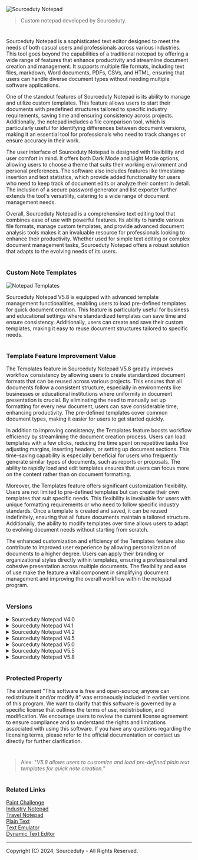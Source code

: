 ![Sourceduty Notepad](https://github.com/user-attachments/assets/40998aea-f5cb-41a0-8731-a333453f69a2)

> Custom notepad developed by Sourceduty.

#

Sourceduty Notepad is a sophisticated text editor designed to meet the needs of both casual users and professionals across various industries. This tool goes beyond the capabilities of a traditional notepad by offering a wide range of features that enhance productivity and streamline document creation and management. It supports multiple file formats, including text files, markdown, Word documents, PDFs, CSVs, and HTML, ensuring that users can handle diverse document types without needing multiple software applications.

One of the standout features of Sourceduty Notepad is its ability to manage and utilize custom templates. This feature allows users to start their documents with predefined structures tailored to specific industry requirements, saving time and ensuring consistency across projects. Additionally, the notepad includes a file comparison tool, which is particularly useful for identifying differences between document versions, making it an essential tool for professionals who need to track changes or ensure accuracy in their work.

The user interface of Sourceduty Notepad is designed with flexibility and user comfort in mind. It offers both Dark Mode and Light Mode options, allowing users to choose a theme that suits their working environment and personal preferences. The software also includes features like timestamp insertion and text statistics, which provide added functionality for users who need to keep track of document edits or analyze their content in detail. The inclusion of a secure password generator and list exporter further extends the tool's versatility, catering to a wide range of document management needs.

Overall, Sourceduty Notepad is a comprehensive text editing tool that combines ease of use with powerful features. Its ability to handle various file formats, manage custom templates, and provide advanced document analysis tools makes it an invaluable resource for professionals looking to enhance their productivity. Whether used for simple text editing or complex document management tasks, Sourceduty Notepad offers a robust solution that adapts to the evolving needs of its users.

#
### Custom Note Templates

![Notepad Templates](https://github.com/user-attachments/assets/5f5d7c6a-99b7-414b-a33f-b1c5b191f340)

Sourceduty Notepad V5.8 is equipped with advanced template management functionalities, enabling users to load pre-defined templates for quick document creation. This feature is particularly useful for business and educational settings where standardized templates can save time and ensure consistency. Additionally, users can create and save their custom templates, making it easy to reuse document structures tailored to specific needs.

#
### Template Feature Improvement Value

The Templates feature in Sourceduty Notepad V5.8 greatly improves workflow consistency by allowing users to create standardized document formats that can be reused across various projects. This ensures that all documents follow a consistent structure, especially in environments like businesses or educational institutions where uniformity in document presentation is crucial. By eliminating the need to manually set up formatting for every new document, users can save considerable time, enhancing productivity. The pre-defined templates cover common document types, making it easier for users to get started quickly.

In addition to improving consistency, the Templates feature boosts workflow efficiency by streamlining the document creation process. Users can load templates with a few clicks, reducing the time spent on repetitive tasks like adjusting margins, inserting headers, or setting up document sections. This time-saving capability is especially beneficial for users who frequently generate similar types of documents, such as reports or proposals. The ability to rapidly load and edit templates ensures that users can focus more on the content rather than on document formatting.

Moreover, the Templates feature offers significant customization flexibility. Users are not limited to pre-defined templates but can create their own templates that suit specific needs. This flexibility is invaluable for users with unique formatting requirements or who need to follow specific industry standards. Once a template is created and saved, it can be reused indefinitely, ensuring that all future documents maintain a tailored structure. Additionally, the ability to modify templates over time allows users to adapt to evolving document needs without starting from scratch.

The enhanced customization and efficiency of the Templates feature also contribute to improved user experience by allowing personalization of documents to a higher degree. Users can apply their branding or organizational styles directly within templates, ensuring a professional and cohesive presentation across multiple documents. The flexibility and ease of use make the feature a vital component in simplifying document management and improving the overall workflow within the notepad program.

#
### Versions

<details><summary>Sourceduty Notepad V4.0</summary>
<br>

![Sourceduty Notepad V4 0](https://github.com/user-attachments/assets/de2f1f12-59d0-4116-af16-80d8f8039125)

Sourceduty Notepad V4.0 is a versatile text editor designed to cater to a wide range of professional and personal needs. With its modern interface and robust feature set, it offers users a powerful tool for creating, managing, and exporting text documents. The application supports various file formats including TXT, DOCX, CSV, PDF, and more, allowing users to handle different types of documents seamlessly. Its support for light and dark modes ensures that users can work comfortably in any lighting condition, enhancing productivity and reducing eye strain.

One of the standout features of Sourceduty Notepad V4.0 is its comprehensive template management system. Users can choose from a diverse array of templates tailored for different industries and purposes, such as business meeting notes, project plans, educational lecture notes, and creative writing outlines. This feature simplifies the document creation process by providing pre-defined structures, making it easier to produce professional-quality documents without starting from scratch. Additionally, the application includes a customizable process template to fit specific project needs, further enhancing its utility.

The program also includes advanced text statistics and a password generator to support various user needs. The text statistics tool provides detailed information on character, word, and line counts, which is particularly useful for writers and editors who need to track their work progress. The integrated password generator helps users create secure passwords for their documents or other applications, adding an extra layer of security. These features are designed to streamline workflows and improve efficiency, making Sourceduty Notepad V4.0 a valuable tool for both personal and professional use.

Sourceduty Notepad V4.0 distinguishes itself with its intuitive user interface and live timer functionality. The footer displays real-time updates on total time spent working on a document and the current line number, allowing users to keep track of their work sessions without interrupting their workflow. This live timer, along with the ability to export documents in multiple formats, ensures that users have all the tools they need to manage their work effectively and flexibly. Overall, Sourceduty Notepad V4.0 is a powerful text editing solution that combines ease of use with a rich set of features to meet diverse needs.

<br>
<details><summary>Format Conversion Table</summary>
<br>

```
+---------------------+---------------------------------+---------------------------------+
| Opened Format       | Converts To .txt                | Can Export To                  |
+---------------------+---------------------------------+---------------------------------+
| .txt (Text File)    | .txt                            | .txt, .md (Markdown),          |
|                     |                                 | .docx (Word Document),         |
|                     |                                 | .pdf (PDF Document),           |
|                     |                                 | .csv (CSV File),               |
|                     |                                 | .html (HTML File),             |
|                     |                                 | .json (JSON File)              |
+---------------------+---------------------------------+---------------------------------+
| .md (Markdown)      | .txt                            | .txt, .md (Markdown),          |
|                     |                                 | .docx (Word Document),         |
|                     |                                 | .pdf (PDF Document),           |
|                     |                                 | .csv (CSV File),               |
|                     |                                 | .html (HTML File),             |
|                     |                                 | .json (JSON File)              |
+---------------------+---------------------------------+---------------------------------+
| .docx (Word)        | .txt                            | .txt, .md (Markdown),          |
|                     |                                 | .docx (Word Document),         |
|                     |                                 | .pdf (PDF Document),           |
|                     |                                 | .csv (CSV File),               |
|                     |                                 | .html (HTML File),             |
|                     |                                 | .json (JSON File)              |
+---------------------+---------------------------------+---------------------------------+
| .pdf (PDF)          | .txt                            | .txt, .md (Markdown),          |
|                     |                                 | .docx (Word Document),         |
|                     |                                 | .pdf (PDF Document),           |
|                     |                                 | .csv (CSV File),               |
|                     |                                 | .html (HTML File),             |
|                     |                                 | .json (JSON File)              |
+---------------------+---------------------------------+---------------------------------+
| .csv (CSV)          | .txt                            | .txt, .md (Markdown),          |
|                     |                                 | .docx (Word Document),         |
|                     |                                 | .pdf (PDF Document),           |
|                     |                                 | .csv (CSV File),               |
|                     |                                 | .html (HTML File),             |
|                     |                                 | .json (JSON File)              |
+---------------------+---------------------------------+---------------------------------+
| .html (HTML)        | .txt                            | .txt, .md (Markdown),          |
|                     |                                 | .docx (Word Document),         |
|                     |                                 | .pdf (PDF Document),           |
|                     |                                 | .csv (CSV File),               |
|                     |                                 | .html (HTML File),             |
|                     |                                 | .json (JSON File)              |
+---------------------+---------------------------------+---------------------------------+
| .json (JSON)        | .txt                            | .txt, .md (Markdown),          |
|                     |                                 | .docx (Word Document),         |
|                     |                                 | .pdf (PDF Document),           |
|                     |                                 | .csv (CSV File),               |
|                     |                                 | .html (HTML File),             |
|                     |                                 | .json (JSON File)              |
+---------------------+---------------------------------+---------------------------------+
```

<br>
</details>

<details><summary>Overview of Available Versions</summary>
<br>

Version Evolution Overview

1. Version 1.0:
   
   - This version is provided as a Python script (`Sourceduty Notepad 1.0.py`).
   - Features include a `TextEditor` class with predefined text templates for various document types such as "Book Index", "Invoice", "Instructions", and "Recipe".
   - Utilizes tkinter for the graphical user interface (GUI).

3. Version 1.2:
   
   - This version contains multiple Python files (`main.py`, `templates.py`, `text_editor.py`) and a compiled executable (`Sourceduty Notepad 1.2.exe`).
   - The Python script (`main.py`) shows significant changes from version 1.0, particularly the removal of the `TEMPLATES` dictionary and associated functionalities.
   - Likely indicates the beginning of a modular approach, separating concerns into different files (`templates.py`, `text_editor.py`), although specific features of these modules are not directly comparable due to the binary nature of the `.exe` file.

4. Version 1.5:
   - This version is provided as an executable file (`Sourceduty Notepad V1.5.exe`), and a zip file (`V1.5.zip`) suggests additional resources or related files.
   - The presence of a compiled executable without source code files for easy comparison suggests this version has been packaged for distribution, indicating a more mature or user-friendly release.
   - Changes from the previous versions could include feature enhancements, bug fixes, or optimizations but are not directly accessible without analyzing the binary.

5. Version 2.0:
   
   - This version is also provided as an executable file (`Sourceduty Notepad 2.0.exe`).
   - Like version 1.5, this version appears to be compiled and packaged for end users, likely including further enhancements or major feature additions not directly visible through code inspection.
   - The jump to version 2.0 might indicate significant upgrades or new feature sets, but again, these are not directly inspectable in the binary form.

6. Version 2.3:
   
   - This version is provided as a set of Python scripts (`main.py`, `new_challenge.py`, `templates.py`, `text_editor.py`).
   - The structure suggests a more developed modular design, separating the main logic from additional features and utilities.
   - Likely introduces new features or optimizations not present in previous versions, as indicated by the addition of `new_challenge.py`.

7. Version 2.4:
   
   - Similar in structure to version 2.3, with the same set of Python scripts (`main.py`, `new_challenge.py`, `templates.py`, `text_editor.py`).
   - The main difference from version 2.3 is the updated version number in the header, suggesting a minor update or patch.
   - Indicates that this version might focus on bug fixes, optimizations, or minor enhancements.

8. Version 3.0:
   - This version is provided as both a compiled executable (`Sourceduty Notepad V3.0.exe`) and a set of Python scripts (`main.py`, `templates.py`, `text_editor.py`).
   - The addition of an executable file suggests readiness for wider distribution, while the scripts indicate ongoing development and modular design.
   - Significant changes include the reintroduction of open-source licensing comments and potential enhancements in the GUI or core functionality.

9. Version 4.0:

   - This version marks a major evolution, provided as a Python script (`Sourceduty Notepad V4.0.py`), with additional documentation and a license file.
   - The codebase shows a substantial increase in functionality, with new imports for file handling, markdown processing, document generation, and more.
   - Introduces a new `TEMPLATES` dictionary with predefined templates for business, project management, and routine documentation.
   - Adds a variety of new features, such as dark/light mode toggles, text statistics, password generation, and enhanced user interaction options.
   - Reflects a significant expansion of the application's capabilities, indicating a mature and feature-rich product.

Comparison and Evolution:

From Version 1.0 to Version 1.2:

   - The transition from version 1.0 to 1.2 shows a shift from a monolithic script containing all features to a more modular approach. 
   - Predefined templates are removed, potentially signaling a move towards more user-customizable or dynamic content creation.
   - The introduction of an executable file alongside modular Python scripts in version 1.2 suggests the start of packaging the application for end-user deployment while still in active development.

From Version 1.2 to Version 1.5:

   - Version 1.5 marks the transition to a fully compiled application. This version no longer includes easily accessible Python source code, implying that the focus may have shifted towards stabilizing the application and preparing it for wider distribution.
   - Given the lack of source code, the changes might include improved user interfaces, bug fixes, or added functionality that would be common in a version upgrade from 1.2 to 1.5.

From Version 1.5 to Version 2.0:

   - The jump from version 1.5 to 2.0 is significant, as indicated by the version number. This usually suggests major changes, possibly new features, a redesigned user interface, or major performance improvements.
   - Without access to the source code or detailed change logs, specific improvements are speculative, but the continuation of distributing the application as a compiled executable indicates a mature stage of development.

From Version 2.3 to Version 2.4:

   - The primary change between these two versions is an update in the version header comment, with no other functional or structural changes observed in the `main.py` file.
   - The identical file structure suggests that version 2.4 might have focused on minor improvements or fixes rather than major feature additions.

From Version 2.4 to Version 3.0:

   - Version 3.0 introduces a new comment in the header indicating the software's open-source nature, alongside new import statements for additional modules.
   - The presence of both an executable file and Python scripts suggests a dual approach to development, balancing ongoing modular enhancements with distribution readiness.

From Version 3.0 to Version 4.0:

   - Version 4.0 brings significant changes, with a large number of new imports and functionalities added, including file handling, markdown processing, document generation, and more.
   - The introduction of new templates and features such as dark/light mode, text statistics, and password generation represents a substantial expansion of the application's capabilities.
   - The overall structure and design of the code indicate a mature and feature-rich product, moving towards a comprehensive text-editing solution.

Inferences and Conclusions:

- The progression from version 1.0 to 4.0 shows a clear trajectory from initial development with raw code accessible to a refined, feature-rich application.
- Early versions focused on basic text-editing functionalities, while later versions introduced user-centric features, enhanced modularity, and a more polished user experience.
- The shift to compiled executables and the introduction of extensive new features in later versions reflect a move towards a stable, user-friendly product ready for wider distribution.
- The overall evolution of "Sourceduty Notepad" reflects typical software development patterns, with early versions being experimental and feature-rich, and later versions prioritizing stability, usability, and distribution readiness.

<br>
</details>

<br>
</details>

<details><summary>Sourceduty Notepad V4.1</summary>
<br>


![Sourceduty Notepad V4 1](https://github.com/user-attachments/assets/9dc190bc-b8fb-4423-85eb-995d81b9fbd5)

Sourceduty Notepad V4.1 is an advanced text editor designed to cater to the diverse needs of professionals, students, and creative writers alike. With its sleek and user-friendly interface, this software offers a wide range of functionalities, making it an ideal tool for managing documents across various formats. The program supports extensive file operations, allowing users to open, edit, and export files in multiple formats including TXT, DOCX, CSV, PDF, HTML, and JSON. Whether you're drafting business documents, educational materials, or creative works, Sourceduty Notepad V4.1 provides the tools you need to create high-quality text-based content efficiently.

One of the standout features of Sourceduty Notepad V4.1 is its customizable template management system. In addition to the preloaded templates designed for business, education, and creative writing, users can now add up to five custom templates of their own. This feature is particularly useful for those who frequently need to create documents with specific structures, as it allows for quick access to templates that can be tailored to individual needs. By enabling users to save and reuse their custom templates, the program significantly streamlines the document creation process.

Another key feature is the expanded support for various file formats, both for opening and exporting. This broad compatibility ensures that users can work with a wide array of document types without the need for multiple software applications. Whether you need to edit a PDF, export a document to HTML for web use, or convert notes into a CSV file for data analysis, Sourceduty Notepad V4.1 makes the process seamless and efficient. The ability to handle different file formats also makes it an essential tool for professionals who need to collaborate across different platforms and media.

Additionally, Sourceduty Notepad V4.1 introduces an Export List feature that enhances its utility for organizing and managing information. This feature allows users to sort and filter text content and then export it into a new .txt file list. This is particularly beneficial for tasks that require structured data management, such as creating lists, organizing notes, or preparing content for reports. By integrating these features into a single application, Sourceduty Notepad V4.1 offers a powerful and versatile solution for all your text editing and document management needs.

<br>
</details>

<details><summary>Sourceduty Notepad V4.2</summary>
<br>

![Sourceduty Notepad V4 2](https://github.com/user-attachments/assets/7f442be9-a324-4638-a0c0-ca227a1b75fe)

Sourceduty Notepad V4.2 is a robust and versatile text editor designed to cater to a wide range of user needs across different industries. One of its standout features is the inclusion of a comprehensive set of pre-defined templates for business, education, and creative writing. These templates, which include meeting notes, project plans, schedules, routines, and even a business process template, provide users with a solid starting point for various types of documents. Additionally, the software allows users to add up to five custom templates, offering flexibility for those who require personalized document structures.

The program also supports extensive file operations, enabling users to open, edit, merge, and export documents in multiple formats such as TXT, DOCX, CSV, PDF, HTML, and JSON. This wide-ranging compatibility ensures that users can work with a variety of file types without the need for additional software. The ability to merge content from different files into a single document is particularly useful for users who need to consolidate information efficiently. Moreover, Sourceduty Notepad V4.2 includes a powerful file comparison tool that allows users to open and compare two documents side by side, highlighting differences and making it easier to review changes or revisions.

Another significant feature of Sourceduty Notepad V4.2 is the dynamic footer, which is designed with a sleek black background and white text for clear visibility. The footer displays real-time information about the total time spent in the current session and includes a convenient button to insert the current timestamp directly into the document. This is especially useful for users who need to log times or track when specific actions were taken. In addition, the software offers a dark mode and light mode, allowing users to switch between themes based on their preference or working environment. Other features include text statistics, a password generator, and the ability to sort, filter, and export lists from the text area into a new TXT file.

#### Comparing V4.2 to V4.1 and V4.0

When comparing Sourceduty Notepad V4.2 to its previous versions, V4.1 and V4.0, it is clear that the software has undergone significant enhancements to expand its functionality and user experience. V4.0 laid the foundation with basic text editing capabilities, including support for template management and light and dark modes. However, its functionality was relatively limited, especially in terms of file format compatibility and advanced features.

V4.1 built upon this foundation by introducing the ability to create custom templates, which allowed users to save frequently used document structures for easy access. It also expanded the range of supported file formats, making the program more versatile for different types of documents. Additionally, V4.1 introduced a footer displaying session time and line numbers, which provided users with useful real-time feedback as they worked on their documents.

Sourceduty Notepad V4.2 takes these features even further, offering a more comprehensive set of tools for document management. The introduction of the "Open and Merge" feature allows users to combine content from multiple files seamlessly, a significant improvement for those working on complex projects. The new file comparison tool adds another layer of functionality, making it easier to review and manage document revisions. The dynamic footer has also been enhanced with a more professional look and additional functionality, such as the timestamp insertion feature. Overall, V4.2 represents a substantial upgrade from both V4.1 and V4.0, positioning it as a powerful and versatile text editor suitable for a variety of professional and personal use cases.

<br>
</details>

<details><summary>Sourceduty Notepad V4.5</summary>
<br>

![Sourceduty Notepad V4 5](https://github.com/user-attachments/assets/ee78c356-7aa0-4b08-bc60-d2f12f826258)

Sourceduty Notepad V4.5 is a robust text editor designed to meet a wide array of needs across different industries, including Business, Education, and Creative Writing. It introduces several enhancements and new features that improve its versatility and user experience compared to its previous version, V4.2.

One of the key improvements in V4.5 is the expanded template system. Users can now access a broader range of pre-defined templates, including new ones for business processes, project planning, and creative writing outlines. This version also allows users to add and manage custom templates more easily. The templates are designed to cater to specific industry needs, making it more convenient for users to start their documents with a structured format. The new ability to delete custom templates and the updated management options provide users with greater control over their workspace.

The user interface has been enhanced with the addition of Dark Mode and Light Mode options, allowing users to switch between different themes for improved readability and comfort. The inclusion of a timestamp insertion feature offers an easy way to track when content was edited or added. Furthermore, V4.5 introduces a file comparison tool that enables users to compare two text files and view their differences, a feature not present in V4.2.

V4.5 also brings additional functionalities such as text statistics, which provide detailed counts of words, characters, and paragraphs. The new password generator allows users to create secure passwords, and the list exporter feature enables sorting and filtering of list content before exporting it to a text file. Another notable addition is the translation feature, which allows for text translation into English, albeit as a mock feature that could be replaced with actual translation functionality in future updates.

In comparison, V4.2 lacked some of these advanced features and customization options. The earlier version did not include the Dark Mode/Light Mode switch, advanced text statistics, or the comprehensive password generator. The template system in V4.2 was also less flexible, with fewer options for customization and management. Overall, V4.5 offers a more powerful and user-friendly experience, catering to a wider range of document creation and editing needs while providing more tools for productivity and customization.

<br>
</details>

<details><summary>Sourceduty Notepad V5.0</summary>
<br>

![Sourceduty Notepad V5 0](https://github.com/user-attachments/assets/0d24f716-89a9-40c6-ac85-017d429f0e15)

Sourceduty Notepad V5.0 is a powerful and versatile text editor designed to cater to a wide range of professional and creative needs. It boasts a user-friendly interface with customizable modes, including dark and light themes, ensuring comfortable use in different lighting conditions. This version comes packed with advanced features like the ability to open, save, merge, and compare files in multiple formats such as text files, Word documents, CSV, PDF, HTML, and JSON. The editor also provides dynamic text analysis tools that offer insights into word count, character count, and paragraph count. Additionally, V5.0 includes industry-specific templates for business, education, and creative writing, with options to add custom templates, making document creation both efficient and tailored to specific requirements.

One of the standout features of Sourceduty Notepad V5.0 is its enhanced "Micronotes" functionality, which allows users to store, manage, and organize short notes within the application. The expanded user interface for managing these notes offers a larger text area and options to add, view, and delete notes seamlessly. V5.0 also integrates translation tools powered by Google Translate, enabling users to translate entire documents into different languages. With added features like password generation, timestamp insertion, and an intuitive menu system that includes template options directly in the dropdown menu, V5.0 stands out as a comprehensive and flexible tool for both business and personal use.

#### Comparison to Previous Versions

Sourceduty Notepad V5.0 builds upon the foundation laid by previous versions, significantly enhancing the user experience and feature set. Compared to earlier versions like V4.5, which introduced basic file operations and template management, V5.0 offers a more refined and robust system. The introduction of direct access to templates from the menu is a nod to the simplicity of earlier versions, but with the added flexibility of creating and managing custom templates. This version also improves file comparison and merging features, making it easier to handle large and complex documents—a feature that was less developed in prior iterations.

One of the key improvements in V5.0 is its user interface customization. While earlier versions provided limited theme options, V5.0 offers both dark and light modes that can be easily toggled, enhancing usability in various environments. The dynamic footer, which tracks time elapsed, is another new addition that helps users keep track of their workflow, a feature that was absent in earlier versions. Additionally, the text analysis tools in V5.0 are more comprehensive, providing deeper insights into document structure compared to the more basic word and character count features of previous versions.

The integration of translation tools in V5.0 represents a significant leap forward, offering a level of functionality that was either non-existent or very basic in earlier versions. This addition makes V5.0 particularly useful for users working in multilingual environments or needing to produce documents in different languages. The translation feature, combined with the robust password generation tool that allows for customizable password creation, marks a significant enhancement in the tool’s utility and security offerings, surpassing the more rigid implementations in previous versions.

Finally, the expansion of the "Micronotes" feature in V5.0 addresses the needs of users who require quick and accessible note-taking capabilities. While earlier versions might have included simple note-taking functions, V5.0 transforms this into a more integrated system, complete with a dedicated management interface that allows users to add, view, and delete notes efficiently. This makes V5.0 not just an incremental update but a substantial evolution, integrating user feedback and technological advancements to deliver a more powerful and versatile text editing tool.

<br>
</details>

<details><summary>Sourceduty Notepad V5.5</summary>
<br>

![Sourceduty Notepad V5 5](https://github.com/user-attachments/assets/8411858c-4711-442f-8d4d-212f1287b373)

Sourceduty Notepad V5.5 is a highly versatile and feature-rich text editor designed to cater to a variety of needs across different industries. This comprehensive tool is built with user-friendly functionalities that enhance the text editing experience, making it suitable for business, educational, and creative writing purposes. One of the standout features of Sourceduty Notepad is its ability to switch between dark and light modes, providing users with a comfortable reading and editing environment regardless of the time of day. Additionally, the program supports multiple file operations, allowing users to open, save, and merge files in various formats, including text, CSV, PDF, HTML, JSON, EPUB, and Python scripts. This flexibility ensures that users can work with a wide range of document types without needing to switch between different applications.

The program's text editing capabilities are enhanced with customizable options for font size, background, and foreground colors, allowing users to tailor the appearance of their documents to their preferences. For those working with multiple text files, Sourceduty Notepad offers a file comparison feature that enables users to view differences between two text files side by side, making it easy to identify changes and ensure accuracy. Moreover, the program includes powerful export functionalities, allowing documents to be saved in a variety of formats such as TXT, CSV, PDF, HTML, JSON, EPUB, and Python (.py). This ensures that users can share their work in the most appropriate format for their audience. Importing and restoring files from different formats is also straightforward, further enhancing the program's versatility.

Sourceduty Notepad V5.5 is designed to boost productivity with a range of specialized tools and features. Users can quickly insert the current timestamp into their text, making it easy to keep track of when notes or entries were made. The program also supports predefined templates for business, education, and creative writing needs, which can be loaded and customized to fit specific requirements. Additionally, users can create and add their own custom templates, further personalizing their workspace. For those concerned with security, the program includes a password generation feature that allows users to create secure passwords with customizable length and complexity. The export list feature is another productivity booster, enabling users to save a list of unique items from their document as a text file.

The latest additions to Sourceduty Notepad V5.5 include advanced features such as search, tagging and categorization, and keyword highlighting. The search function allows users to find specific words or phrases within their document, providing quick access to relevant information. Tagging and categorization automatically categorize and tag notes based on their content, making it easier for users to organize and locate their documents. Keyword highlighting is particularly useful for those working with large volumes of text, as it automatically highlights key terms or phrases based on user-defined keywords, ensuring that important information stands out. These new features, combined with the existing robust functionalities, make Sourceduty Notepad V5.5 a powerful tool for anyone looking to enhance their text editing and document management capabilities.

<br>
</details>

<details><summary>Sourceduty Notepad V5.8</summary>
<br>

![Sourceduty Notepad V5 8](https://github.com/user-attachments/assets/39542061-ebd0-4eea-9240-abf53e1efe84)

Sourceduty Notepad V5.8 is a comprehensive and user-friendly text editor designed to meet the diverse needs of users ranging from students to business professionals. It boasts an array of features tailored to facilitate efficient document creation, editing, and management. The notepad supports various text formatting options, allowing users to align text, adjust font sizes, change font types, and alter font colors. This flexibility ensures that documents can be customized to meet specific stylistic preferences or professional requirements. Additionally, users can easily clear formatting to reset their text to default settings, making it simple to start afresh.

One of the standout features of Sourceduty Notepad V5.8 is its robust file operations capabilities. Users can create new files, open existing documents in a wide range of formats, and save their work in the desired format. Notably, the notepad includes options to save locked files using password protection and encryption, ensuring the security of sensitive information. The ability to encrypt selected files and save them with a .enc extension further enhances data protection. Users can also decrypt encrypted files using a key file, with decrypted content displayed directly in the text area for immediate access and editing.

Sourceduty Notepad V5.8 is equipped with advanced template management functionalities, enabling users to load pre-defined templates for quick document creation. This feature is particularly useful for business and educational settings where standardized templates can save time and ensure consistency. Additionally, users can create and save their custom templates, making it easy to reuse document structures tailored to specific needs. The notepad also supports dark mode and light mode, allowing users to switch between themes to reduce eye strain or match personal preferences.

The notepad’s utility is further enhanced by its ability to insert timestamps and manage micronotes. Users can insert the current date and time into their documents in customizable formats, which is beneficial for maintaining accurate records and timelines. The micronotes menu allows users to add, delete, and clear small notes or comments within their documents, facilitating better organization and annotation. Another valuable feature is the password generator, which creates secure passwords with customizable length and complexity, helping users enhance their security practices.

Recent updates to Sourceduty Notepad V5.8 have repaired the Text Layout dropdown submenu and improved search highlights. The repaired Text Layout submenu now allows users to switch seamlessly between different column formats, enhancing the readability and organization of their documents. The search highlight functionality has also been fixed, enabling users to effectively search for and highlight specific words or phrases within their text. This improvement makes it easier to locate important information and ensures that critical details are not overlooked. Overall, Sourceduty Notepad V5.8 is a versatile and powerful tool designed to enhance productivity and document management.

<br>
<details><summary>Sourceduty Notepad V5.8 Formats</summary>
<br>

```
Format Conversion Table

+---------------------+---------------------------------+---------------------------------+
| Opened Format       | Converts To .txt                | Can Export To                  |
+---------------------+---------------------------------+---------------------------------+
| .txt (Text File)    | .txt                            | .txt, .md (Markdown),          |
|                     |                                 | .docx (Word Document),         |
|                     |                                 | .pdf (PDF Document),           |
|                     |                                 | .csv (CSV File),               |
|                     |                                 | .html (HTML File),             |
|                     |                                 | .json (JSON File)              |
+---------------------+---------------------------------+---------------------------------+
| .md (Markdown)      | .txt                            | .txt, .md (Markdown),          |
|                     |                                 | .docx (Word Document),         |
|                     |                                 | .pdf (PDF Document),           |
|                     |                                 | .csv (CSV File),               |
|                     |                                 | .html (HTML File),             |
|                     |                                 | .json (JSON File)              |
+---------------------+---------------------------------+---------------------------------+
| .docx (Word)        | .txt                            | .txt, .md (Markdown),          |
|                     |                                 | .docx (Word Document),         |
|                     |                                 | .pdf (PDF Document),           |
|                     |                                 | .csv (CSV File),               |
|                     |                                 | .html (HTML File),             |
|                     |                                 | .json (JSON File)              |
+---------------------+---------------------------------+---------------------------------+
| .pdf (PDF)          | .txt                            | .txt, .md (Markdown),          |
|                     |                                 | .docx (Word Document),         |
|                     |                                 | .pdf (PDF Document),           |
|                     |                                 | .csv (CSV File),               |
|                     |                                 | .html (HTML File),             |
|                     |                                 | .json (JSON File)              |
+---------------------+---------------------------------+---------------------------------+
| .csv (CSV)          | .txt                            | .txt, .md (Markdown),          |
|                     |                                 | .docx (Word Document),         |
|                     |                                 | .pdf (PDF Document),           |
|                     |                                 | .csv (CSV File),               |
|                     |                                 | .html (HTML File),             |
|                     |                                 | .json (JSON File)              |
+---------------------+---------------------------------+---------------------------------+
| .html (HTML)        | .txt                            | .txt, .md (Markdown),          |
|                     |                                 | .docx (Word Document),         |
|                     |                                 | .pdf (PDF Document),           |
|                     |                                 | .csv (CSV File),               |
|                     |                                 | .html (HTML File),             |
|                     |                                 | .json (JSON File)              |
+---------------------+---------------------------------+---------------------------------+
| .json (JSON)        | .txt                            | .txt, .md (Markdown),          |
|                     |                                 | .docx (Word Document),         |
|                     |                                 | .pdf (PDF Document),           |
|                     |                                 | .csv (CSV File),               |
|                     |                                 | .html (HTML File),             |
|                     |                                 | .json (JSON File)              |
+---------------------+---------------------------------+---------------------------------+
| .epub (ePub)        | .txt                            | .txt, .md (Markdown),          |
|                     |                                 | .docx (Word Document),         |
|                     |                                 | .pdf (PDF Document),           |
|                     |                                 | .csv (CSV File),               |
|                     |                                 | .html (HTML File),             |
|                     |                                 | .json (JSON File)              |
+---------------------+---------------------------------+---------------------------------+
```
<br>
</details>
<details><summary>Sourceduty Notepad V5.8 Description</summary>
<br>

```
Sourceduty Notepad V5.8

Copyright (C) 2024, Sourceduty - All Rights Reserved.

Description:

Features:

Text Formatting:
  - Align text (left, center, right, justify)
  - Increase/decrease font size
  - Change font type (e.g., Arial, Times New Roman, Courier)
  - Change font color (supports RGB and HEX color codes)
  - Clear formatting (reset to default)

File Operations:
  - New File: Create a new, blank document.
  - Open File: Open an existing document in various formats (e.g., .txt, .docx, .rtf, .html, .md).
  - Save File: Save the current document in the selected format.
  - Save Locked File: Save the current document using a password and encryption.
  - Encrypt File: Encrypt a selected file and save it with a .enc extension.
  - Decrypt File: Decrypt a selected encrypted file using a key file and display its contents.
  - Export File: Export the document to formats such as PDF, DOCX, HTML, or Markdown (.md).
  - Import File: Import content from formats like CSV, JSON, XML, or Markdown (.md).
  - Open and Merge File: Open another file and merge its content into the current document.
  - Compare Files: Compare the content of two documents and highlight differences.

Template Management:
  - Load Templates: Load pre-defined templates for quick document creation.
  - Add Custom Templates: Create and save your own templates for reuse.

Dark Mode:
  - Switch between dark mode and light mode to reduce eye strain or match user preferences.

Timestamp Insertion:
  - Insert the current date and time into the document with customizable formats (e.g., YYYY-MM-DD, MM/DD/YYYY).

Micronotes Menu:
  - Add Micronotes: Insert small notes or comments in the document.
  - Delete Micronotes: Remove specific micronotes.
  - Clear Micronotes: Remove all micronotes from the document.

Password Generator:
  - Generate Secure Passwords: Create passwords with customizable length and complexity (e.g., including special characters, numbers).

CSV Export:
  - Export document content or lists to CSV format for data handling and analysis.

Document Statistics:
  - Display Word Count: Count the number of words in the document.
  - Character Count: Count the number of characters in the document.
  - Line Count: Count the number of lines in the document.

JSON Restore:
  - Import and Restore: Import document content from a JSON file and restore the document to its previous state.

Search Function:
  - Find Text: Search for a specific word or phrase within the document.

Tagging and Categorization:
  - Tag Documents: Assign tags to documents for easier organization and retrieval.
  - Categorize Documents: Categorize documents based on custom criteria (e.g., project, topic).

Keyword Highlighting:
  - Set Keywords: Define specific keywords to highlight throughout the document.
  - Highlight Keywords: Automatically highlight occurrences of these keywords in the document.

Topology:
  - Convert to Topology: Format the current text into a hierarchical topological diagram.
```

<br>
</details>

<details><summary>Sourceduty Notepad V5.8 Topology</summary>
<br>

```
Sourceduty Notepad V5.8
------------------------
|
|-- Graphical User Interface (GUI)
|   |
|   |-- Tkinter
|       |-- Main Window
|       |-- Menus
|           |-- File Menu
|               |-- New File
|               |-- Open File
|               |-- Open and Merge
|               |-- Save File
|               |-- Save Locked File
|               |-- Export File (PDF, JSON, Excel, EPUB, DOCX, HTML)
|               |-- Import File
|               |-- Create Backup
|               |-- Restore Backup
|           |-- Edit Menu
|               |-- Undo
|               |-- Redo
|               |-- Insert Timestamp
|               |-- Insert Micronote
|               |-- Clear Micronotes
|               |-- Add Custom Template
|               |-- Load Template
|           |-- View Menu
|               |-- Dark Mode
|               |-- Light Mode
|               |-- Set Single Column
|               |-- Set Two Columns
|               |-- Set Three Columns
|               |-- Show Tagging and Categorization
|               |-- Show Statistics
|           |-- Options Menu
|               |-- Show Options
|               |-- Apply Options
|           |-- Tools Menu
|               |-- Compare Files
|               |-- Search Word
|               |-- Highlight Keywords
|               |-- Generate Password
|           |-- Help Menu
|               |-- About
|
|-- File Handling
|   |
|   |-- File Open
|   |-- File Save
|   |-- File Export
|       |-- Export to PDF
|       |-- Export to JSON
|       |-- Export to Excel
|       |-- Export to EPUB
|       |-- Export to DOCX
|       |-- Export to HTML
|   |-- File Import
|       |-- Import PDF
|       |-- Import EPUB
|       |-- Import DOCX
|       |-- Import CSV
|       |-- Import JSON
|
|-- Text Processing
|   |
|   |-- Markdown Conversion
|   |-- Text Diffing (Compare Files)
|   |-- Text Search/Replace
|   |-- Encryption/Decryption
|       |-- Load or Generate Key
|       |-- Encrypt File
|       |-- Decrypt File
|       |-- Ensure Cipher
|
|-- Document Management
|   |
|   |-- PDF Processing (PyMuPDF - fitz)
|   |-- DOCX Processing (python-docx)
|   |-- EPUB Processing (ebooklib)
|
|-- Data Handling
|   |
|   |-- CSV Handling (pandas)
|   |-- JSON Handling
|   |-- Excel Handling (pandas)
|
|-- Web Scraping
|   |
|   |-- HTML Parsing (BeautifulSoup)
|
|-- Utilities
|   |
|   |-- Random String Generation
|   |-- Time-based Operations (Insert Timestamp)
|   |-- OS Operations (os module)
|
|-- Additional Features
|   |
|   |-- Insert Micronotes
|   |-- Insert Default Description
|   |-- Create Text Layout Menu
|   |-- Update Footer
|   |-- Show Micronotes Menu
|   |-- Export List
|   |-- Import and Restore
```

<br>
</details>

<br>
</details>

#
### Protected Property

The statement "This software is free and open-source; anyone can redistribute it and/or modify it" was erroneously included in earlier versions of this program. We want to clarify that this software is governed by a specific license that outlines the terms of use, redistribution, and modification. We encourage users to review the current license agreement to ensure compliance and to understand the rights and limitations associated with using this software. If you have any questions regarding the licensing terms, please refer to the official documentation or contact us directly for further clarification.

#

> Alex: "*V5.8 allows users to customize and load pre-defined plain text templates for quick note creation.*"

#
### Related Links

[Paint Challenge](https://github.com/sourceduty/Paint_Challenge)
<br>
[Industry Notepad](https://github.com/sourceduty/Industry_Notepad)
<br>
[Travel Notepad](https://github.com/sourceduty/Travel_Notepad)
<br>
[Plain Text](https://github.com/sourceduty/Plain_Text)
<br>
[Text Emulator](https://github.com/sourceduty/Text_Emulator)
<br>
[Dynamic Text Editor](https://github.com/sourceduty/Dynamic_Text_Editor)

***
Copyright (C) 2024, Sourceduty - All Rights Reserved.
